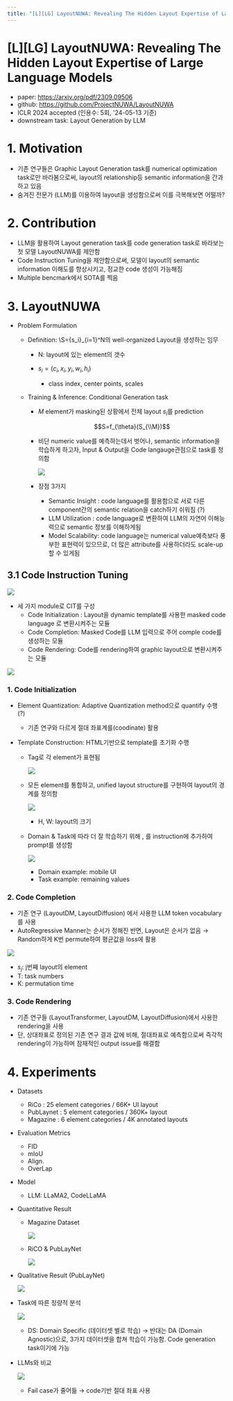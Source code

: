 ```yaml
---
title: "[L][LG] LayoutNUWA: Revealing The Hidden Layout Expertise of Large Language Models"
---
```

# [L][LG] LayoutNUWA: Revealing The Hidden Layout Expertise of Large Language Models

- paper: https://arxiv.org/pdf/2309.09506
- github: https://github.com/ProjectNUWA/LayoutNUWA
- ICLR 2024 accepted (인용수: 5회, '24-05-13 기준)
- downstream task: Layout Generation by LLM

# 1. Motivation

- 기존 연구들은 Graphic Layout Generation task를 numerical optimization task로만 바라봄으로써, layout의 relationship등 semantic information을 간과하고 있음
- 숨겨진 전문가 (LLM)를 이용하여 layout을 생성함으로써 이를 극복해보면 어떨까?

# 2. Contribution

- LLM을 활용하여 Layout generation task를 code generation task로 바라보는 첫 모델 LayoutNUWA를 제안함
- Code Instruction Tuning을 제안함으로써, 모델이 layout의 semantic information 이해도를 향상시키고, 정교한 code 생성이 가능해짐
- Multiple bencmark에서 SOTA를 찍음

# 3. LayoutNUWA

- Problem Formulation

  - Definition: \S=\{s_i\}_{i=1}^N의 well-organized Layout을 생성하는 임무

    - N: layout에 있는 element의 갯수

    - $s_i=(c_i, x_i, y_i, w_i, h_i)$
      - class index, center points, scales

  - Training & Inference: Conditional Generation task

    - *M* element가 masking된 상황에서 전체 layout $s_i$를 prediction

      $$S=f_{\theta}(S_{\\M})$$

    - 비단 numeric value를 예측하는데서 벗어나, semantic information을 학습하게 하고자, Input & Output을 Code  langauge관점으로 task를 정의함

      ![](../images/2024-05-13/%EC%8A%A4%ED%81%AC%EB%A6%B0%EC%83%B7%202024-05-13%2022-18-31.png)

    - 장점 3가지
      - Semantic Insight : code language를 활용함으로 서로 다른 component간의 semantic relation을 catch하기 쉬워짐 (?)
      - LLM Utilization : code language로 변환하여 LLM의 자연어 이해능력으로 semantic 정보를 이해하게됨
      - Model Scalability: code language는 numerical value예측보다 풍부한 표현력이 있으므로, 더 많은 attribute를 사용하더라도 scale-up할 수 있게됨

## 3.1 Code Instruction Tuning

![](../images/2024-05-13/%EC%8A%A4%ED%81%AC%EB%A6%B0%EC%83%B7%202024-05-13%2022-20-52.png)

- 세 가지 module로 CIT를 구성
  - Code Initialization : Layout을 dynamic template를 사용한 masked code language 로 변환시켜주는 모듈
  - Code Completion: Masked Code를 LLM 입력으로 주어 comple code를 생성하는 모듈
  - Code Rendering: Code를 rendering하여 graphic layout으로 변환시켜주는 모듈

![](../images/2024-05-13/%EC%8A%A4%ED%81%AC%EB%A6%B0%EC%83%B7%202024-05-13%2022-24-10.png)

### 1. Code Initialization

- Element Quantization: Adaptive Quantization method으로 quantify 수행 (?)

  - 기존 연구와 다르게 절대 좌표계를(coodinate) 활용

- Template Construction: HTML기반으로 template를 초기화 수행 

  - Tag로 각 element가 표현됨

    ![](../images/2024-05-13/%EC%8A%A4%ED%81%AC%EB%A6%B0%EC%83%B7%202024-05-13%2022-29-12.png)

  - 모든 element를 통합하고, unified layout structure를 구현하여 layout의 경계를 정의함

    ![](../images/2024-05-13/%EC%8A%A4%ED%81%AC%EB%A6%B0%EC%83%B7%202024-05-13%2022-29-56.png)

    - H, W: layout의 크기

  - Domain & Task에 따라 더 잘 학습하기 위해 <domain>, <task>를 instruction에 추가하여 prompt를 생성함

    ![](../images/2024-05-13/%EC%8A%A4%ED%81%AC%EB%A6%B0%EC%83%B7%202024-05-13%2022-30-50.png)

    - Domain example: mobile UI
    - Task example: remaining values

### 2. Code Completion

- 기존 연구 (LayoutDM, LayoutDiffusion) 에서 사용한 LLM token vocabulary를 사용
- AutoRegressive Manner는 순서가 정해진 반면, Layout은 순서가 없음 $\to$ Random하게 K번 permute하여 평균값을 loss에 활용

![](../images/2024-05-13/%EC%8A%A4%ED%81%AC%EB%A6%B0%EC%83%B7%202024-05-13%2022-31-30.png)

- $s_j$: j번째 layout의 element
- T: task numbers
- K: permutation time

### 3. Code Rendering

- 기존 연구들 (LayoutTransformer, LayoutDM, LayoutDiffusion)에서 사용한 rendering을 사용
- 단, 상대좌표로 정의된 기존 연구 결과 값에 비해, 절대좌표로 예측함으로써 즉각적 rendering이 가능하며 잠재적인 output issue를 해결함

# 4. Experiments

- Datasets
  - RiCo : 25 element categories / 66K+ UI layout
  - PubLaynet : 5 element categories / 360K+ layout
  - Magazine : 6 element categories / 4K annotated layouts
- Evaluation Metrics
  - FID
  - mIoU
  - Align.
  - OverLap

- Model
  - LLM: LLaMA2, CodeLLaMA

- Quantitative Result

  - Magazine Dataset

    ![](../images/2024-05-13/%EC%8A%A4%ED%81%AC%EB%A6%B0%EC%83%B7%202024-05-13%2022-39-07.png)

  - RiCO & PubLayNet

    ![](../images/2024-05-13/%EC%8A%A4%ED%81%AC%EB%A6%B0%EC%83%B7%202024-05-13%2022-39-24.png)

- Qualitative Result (PubLayNet)

  ![](../images/2024-05-13/%EC%8A%A4%ED%81%AC%EB%A6%B0%EC%83%B7%202024-05-13%2022-39-46.png)

- Task에 따른 정량적 분석

  ![](../images/2024-05-13/%EC%8A%A4%ED%81%AC%EB%A6%B0%EC%83%B7%202024-05-13%2022-40-08.png)

  - DS: Domain Specific (데이터셋 별로 학습) $\to$ 반대는 DA (Domain Agnostic)으로, 3가지 데이터셋을 합쳐 학습이 가능함. Code generation task이기에 가능

- LLMs와 비교

  ![](../images/2024-05-13/%EC%8A%A4%ED%81%AC%EB%A6%B0%EC%83%B7%202024-05-13%2022-40-52.png)

  - Fail case가 줄어듦 $\to$ code기반 절대 좌표 사용
